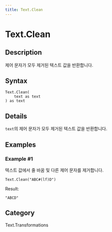 ```yaml
---
title: Text.Clean
---
```


# Text.Clean


## Description

제어 문자가 모두 제거된 텍스트 값을 반환합니다.


## Syntax

```powerquery
Text.Clean(
    text as text
) as text
```


## Details

<code>text</code>의 제어 문자가 모두 제거된 텍스트 값을 반환합니다.


## Examples

### Example #1 
텍스트 값에서 줄 바꿈 및 다른 제어 문자를 제거합니다.
```powerquery
Text.Clean("ABC#(lf)D")
```

Result: 
```powerquery
"ABCD"
```




## Category
Text.Transformations
